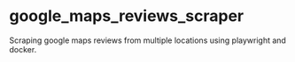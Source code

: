 # google_maps_reviews_scraper
Scraping google maps reviews from multiple locations using playwright and docker.
